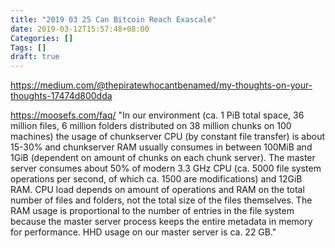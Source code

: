 ```yaml
---
title: "2019 03 25 Can Bitcoin Reach Exascale"
date: 2019-03-12T15:57:48+08:00
Categories: []
Tags: []
draft: true
---
```


https://medium.com/@thepiratewhocantbenamed/my-thoughts-on-your-thoughts-17474d800dda

https://moosefs.com/faq/
"In our environment (ca. 1 PiB total space, 36 million files, 6 million folders distributed on 38 million chunks on 100 machines) the usage of chunkserver CPU (by constant file transfer) is about 15-30% and chunkserver RAM usually consumes in between 100MiB and 1GiB (dependent on amount of chunks on each chunk server). The master server consumes about 50% of modern 3.3 GHz CPU (ca. 5000 file system operations per second, of which ca. 1500 are modifications) and 12GiB RAM. CPU load depends on amount of operations and RAM on the total number of files and folders, not the total size of the files themselves. The RAM usage is proportional to the number of entries in the file system because the master server process keeps the entire metadata in memory for performance. HHD usage on our master server is ca. 22 GB."

